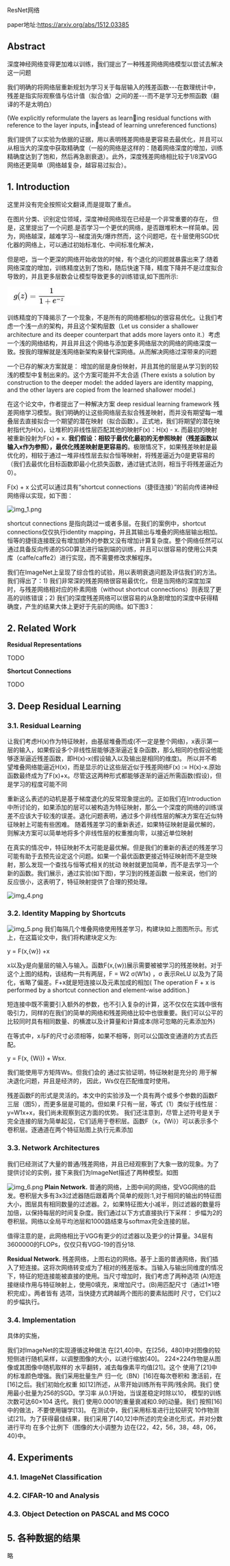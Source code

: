 ResNet网络

paper地址:https://arxiv.org/abs/1512.03385

## Abstract
深度神经网络变得更加难以训练，我们提出了一种残差网络网络模型以尝试去解决这一问题

我们明确的将网络层重新规划为学习关于每层输入的残差函数---在数理统计中，残差是指实际观察值与估计值（拟合值）之间的差---而不是学习无参照函数（翻译的不是太明白）

(We explicitly reformulate the layers as learning residual functions with reference to the layer inputs, instead of learning unreferenced functions)

我们提供了以实验为依据的证据，用以表明残差网络是更容易去最优化，并且可以从相当大的深度中获取精确度（一般的网络是这样的：随着网络深度的增加，训练精确度达到了饱和，然后再急剧衰退）。此外，深度残差网络相比较于1/8深VGG网络还更简单（网络越复杂，越容易过拟合）。

## 1. Introduction
这里并没有完全按照论文翻译,而是提取了重点。

在图片分类、识别定位领域，深度神经网络现在已经是一个非常重要的存在， 但是，这里提出了一个问题.是否学习一个更优的网络，是否跟堆积木一样简单。因为，网络越深，越难学习--梯度消失/爆炸然而，这个问题吧，在十层使用SGD优化器的网络上，可以通过初始标准化、中间标准化解决，

但是吧，当一个更深的网络开始收敛的时候，有个退化的问题就暴露出来了:随着网络深度的增加，训练精度达到了饱和，随后快速下降，精度下降并不是过度拟合导致的，并且更多层数会让模型导致更多的训练错误,如下图所示:

![img.png](img.png)

训练精度的下降揭示了一个现象，不是所有的网络都相似的很容易优化。让我们考虑一个浅一点的架构，并且这个架构层数（Let us consider a
shallower architecture and its deeper counterpart that adds
more layers onto it.）考虑一个浅的网络结构，并且并且这个网络与添加更多网络层次的网络的网络深度一致。按我的理解就是浅网络新架构来替代深网络。从而解决网络过深带来的问题

一个已存的解决方案就是： 增加的层是身份映射，并且其他的层是从学习到的较浅的模型中复制出来的。这个方案可能并不太合适
(There exists a solution by construction
to the deeper model: the added layers are identity mapping,
and the other layers are copied from the learned shallower
model.)

在这个论文中，作者提出了一种解决方案 deep residual learning framework 残差网络学习模型。我们明确的让这些网络层去拟合残差映射，而并没有期望每一堆叠层去直接拟合一个期望的潜在映射（拟合函数）。正式地，我们将期望的潜在映射指代为H(x)，让堆积的非线性层匹配其他的映射F(x)：H(x) - x.
而最初的映射被重新投射为F(x) + x. **我们假设：相较于最优化最初的无参照映射（残差函数以输入x作为参照），最优化残差映射是更容易的**。极限情况下，如果残差映射是最优化的，相较于通过一堆非线性层去拟合恒等映射，将残差逼近为0是更容易的（我们去最优化目标函数即最小化损失函数，通过链式法则，相当于将残差逼近为0）。

F(x) + x 公式可以通过具有“shortcut connections（捷径连接）”的前向传递神经网络得以实现，如下图：

![img_1.png](img_1.png)

shortcut connections 是指向跳过一或者多层。在我们的案例中，shortcut connections仅仅执行identity mapping，并且其输出与堆叠的网络层输出相加。恒等的捷径连接既没有增加额外的参数又没有增加计算复杂度。整个网络任然可以通过具备反向传递的SGD算法进行端到端的训练，并且可以很容易的使用公共类库（caffe/caffe2）进行实现，而不需要修改求解程序。

我们在ImageNet上呈现了综合性的试验，用以表明衰退问题及评估我们的方法。我们得出了：1) 我们非常深的残差网络很容易最优化，但是当网络的深度加深时，与残差网络相对应的朴素网络（without shortcut connections）则表现了更高的训练错误；2) 我们的深度残差网络可以很容易的从急剧增加的深度中获得精确度，产生的结果大体上更好于先前的网络。如下图3：

## 2. Related Work

**Residual Representations**

TODO

**Shortcut Connections**

TODO

## 3. Deep Residual Learning
### 3.1. Residual Learning
让我们考虑H(x)作为特征映射，由基层堆叠而成(不一定是整个网络)，x表示第一层的输入，如果假设多个非线性层能够逐渐逼近复杂函数，那么相同的也假设他能够逐渐逼近残差函数，即H(x)-x(假设输入以及输出是相同的维度)。
所以并不希望堆叠网络能逼近H(x)，而是显示的让这些层近似于残差网络F(x) := H(x)-x.原始函数最终成为了F(x)+x。尽管这这两种形式都能够逐渐的逼近所需函数(假设)，但是学习的程度可能不同

重新这么表述的动机是基于梯度退化的反常现象提出的。正如我们在Introduction中所讨论的，如果添加的层可以被构造为特征映射，那么一个深度的网络的训练误差不应该大于较浅的误差。退化问题表明，通过多个非线性层的解决方案在近似特征映射上可能有些困难。
随着残差学习的重新表述，如果特征映射是最优解的，则解决方案可以简单地将多个非线性层的权重推向零，以接近单位映射
    
在真实的情况中，特征映射不太可能是最优解。但是我们的重新的表述的残差学习可能有助于去预先设定这个问题。如果一个最优函数更接近特征映射而不是空映射，那么发现一个查找与恒等式相关的扰动
映射就更加简单，而不是去学习一个新的函数。我们展示，通过实验(如下图)，学习到的残差函数 一般来说，他们的反应很小，这表明了，特征映射提供了合理的预处理。


![img_4.png](img_4.png)

### 3.2. Identity Mapping by Shortcuts
![img_5.png](img_5.png)
我们每隔几个堆叠网络使用残差学习，构建块如上图图所示。形式上，在这篇论文中，我们将构建块定义为:

y = F(x,{w}) +x

x以及y是向量层的输入与输入。函数F(x,{w})展示需要被被学习的残差映射。对于这个上图的结构，该结构一共有两层，F = W2 σ(W1x) ，σ 表示ReLU 以及为了简化，省略了偏差。F+x就是短连接以及元素加成的相加( The operation F + x is performed by a shortcut connection and element-wise addition.)

短连接中既不需要引入额外的参数，也不引入复杂的计算，这不仅仅在实践中很有吸引力，同样的在我们的简单的网络和残差网络比较中也很重要。我们可以公平的比较同时具有相同数量、的横渡以及计算量和计算成本(除可忽略的元素添加外)

在等式中，x与F的尺寸必须相等，如果不相等，则可以公国改变通道的方式去匹配。

y = F(x, {Wi}) + Wsx.

我们能使用平方矩阵Ws。但我们会的 通过实验证明，特征映射是充分的 用于解决退化问题，并且是经济的， 因此，Ws仅在匹配维度时使用。

残差函数F的形式是灵活的。本文中的实验涉及一个具有两个或多个参数的函数F 三层（图5），而更多层是可能的。但如果 F只有一层，等式（1）类似于线性层： y=W1x+x，我们尚未观察到这方面的优势。 我们还注意到，尽管上述符号是关于 完全连接的层为简单起见，它们适用于卷积层。函数F（x，{Wi}）可以表示多个卷积层。逐通道在两个特征贴图上执行元素添加

### 3.3. Network Architectures

我们已经测试了大量的普通/残差网络，并且已经观察到了大象一致的现象。为了提供讨论的实例，接下来我们为ImageNet描述了两种模型。如图

![img_6.png](img_6.png)
**Plain Network.**
普通的网络，上图中间的网络，受VGG网络的启发。卷积层大多有3x3过滤器随后跟着两个简单的规则:1,对于相同的输出的特征图大小，图层具有相同数量的过滤器。2，如果特征图大小减半，则过滤器的数量将加倍，以保持每层的时间复杂度。我们通过以下方式直接执行下采样： 步幅为2的卷积层。网络以全局平均池层和1000路结束与softmax完全连接的层。

值得注意的是，此网络相比于VGG有更少的过滤器以及更少的计算量。34层有3600000的FLOPs，仅仅只有VGG-19的百分18.

**Residual Network.**
残差网络，上图右边的网络。基于上面的普通网络，我们插入了短连接。这将次网络转变成为了相对的残差版本。当输入与输出同维度的情况下，特征的短连接能被直接的使用。当尺寸增加时，我们考虑了两种选项
(A)短连接继续作用与特征映射上，使用0填充，来增加尺寸。(B)用匹配尺寸（通过1×1卷积完成）。两者皆有 选项，当快捷方式跨越两个图形的要素贴图时 尺寸，它们以2的步幅执行。

### 3.4. Implementation
具体的实施，

我们对ImageNet的实现遵循这种做法 在[21,40]中。在[256，480]中对图像的较短侧进行随机采样，以调整图像的大小，以进行缩放[40]。 224×224作物是从图像或其图像中随机取样的 水平翻转，减去每像素平均值[21]。这个 使用了[21]中的标准颜色增强。我们采用批量生产 归一化（BN）[16]在每次卷积和 激活前，在[16]之后。我们初始化权重 如[12]所述，从零开始训练所有平网/残余网。我们 使用最小批量为256的SGD。学习率 从0.1开始，当误差稳定时除以10， 模型的训练次数可达60×104 迭代。我们 使用0.0001的重量衰减和0.9的动量。我们 按照[16]中的做法，不要使用辍学[13]。 在测试中，我们采用标准进行比较研究 10作物测试[21]。为了获得最佳结果，我们采用了[40,12]中所述的完全进化形式，并对分数进行平均 在多个比例下（图像的大小调整为 边在{22，42，56，38，48，06，40}中。

## 4. Experiments
### 4.1. ImageNet Classification
### 4.2. CIFAR-10 and Analysis
### 4.3. Object Detection on PASCAL and MS COCO

## 5. 各种数据的结果
略